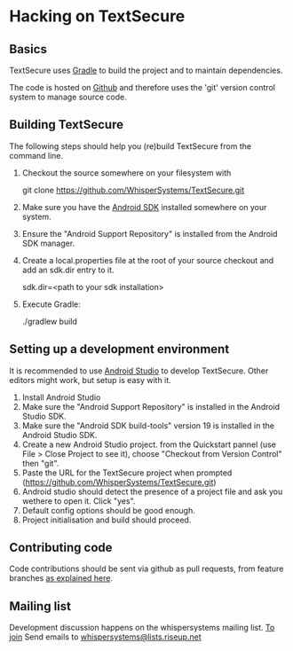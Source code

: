 Hacking on TextSecure
=====================

Basics
------

TextSecure uses [Gradle](http://gradle.org) to build the project and to maintain
dependencies.

The code is hosted on [Github](https://github.com) and therefore uses the 'git'
version control system to manage source code.

Building TextSecure
-------------------

The following steps should help you (re)build TextSecure from the command line.

1. Checkout the source somewhere on your filesystem with 

    git clone https://github.com/WhisperSystems/TextSecure.git

2. Make sure you have the [Android SDK](https://developer.android.com/sdk/index.html) installed somewhere on your system.
3. Ensure the "Android Support Repository" is installed from the Android SDK manager.
4. Create a local.properties file at the root of your source checkout and add an sdk.dir entry to it.

    sdk.dir=\<path to your sdk installation\>

5. Execute Gradle:

    ./gradlew build

Setting up a development environment
------------------------------------

It is recommended to use [Android Studio](https://developer.android.com/sdk/installing/studio.html) to develop TextSecure.
Other editors might work, but setup is easy with it.

1. Install Android Studio
2. Make sure the "Android Support Repository" is installed in the Android Studio SDK.
3. Make sure the "Android SDK build-tools" version 19 is installed in the Android Studio SDK.
4. Create a new Android Studio project. from the Quickstart pannel (use File > Close Project to see it), choose "Checkout from Version Control" then "git".
5. Paste the URL for the TextSecure project when prompted (https://github.com/WhisperSystems/TextSecure.git)
6. Android studio should detect the presence of a project file and ask you wethere to open it. Click "yes".
7. Default config options should be good enough.
8. Project initialisation and build should proceed.

Contributing code
-----------------

Code contributions should be sent via github as pull requests, from feature branches [as explained here](https://help.github.com/articles/using-pull-requests).

Mailing list
------------

Development discussion happens on the whispersystems mailing list.
[To join](https://lists.riseup.net/www/info/whispersystems)
Send emails to whispersystems@lists.riseup.net

